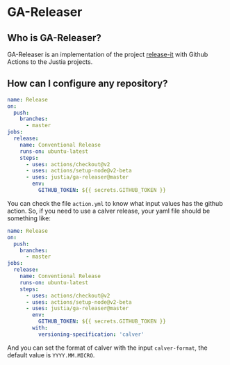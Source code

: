 # GA-Releaser

## Who is GA-Releaser?
GA-Releaser is an implementation of the project [release-it](https://github.com/release-it/release-it) with Github Actions to the Justia projects.

## How can I configure any repository?
```yaml
name: Release
on:
  push:
    branches:
      - master
jobs:
  release:
    name: Conventional Release
    runs-on: ubuntu-latest
    steps:
      - uses: actions/checkout@v2
      - uses: actions/setup-node@v2-beta
      - uses: justia/ga-releaser@master
        env:
          GITHUB_TOKEN: ${{ secrets.GITHUB_TOKEN }}
```

You can check the file `action.yml` to know what input values has the github action.
So, if you need to use a calver release, your yaml file should be something like:
```yaml
name: Release
on:
  push:
    branches:
      - master
jobs:
  release:
    name: Conventional Release
    runs-on: ubuntu-latest
    steps:
      - uses: actions/checkout@v2
      - uses: actions/setup-node@v2-beta
      - uses: justia/ga-releaser@master
        env:
          GITHUB_TOKEN: ${{ secrets.GITHUB_TOKEN }}
        with:
          versioning-specification: 'calver'
```
And you can set the format of calver with the input `calver-format`, the default value is `YYYY.MM.MICRO`.